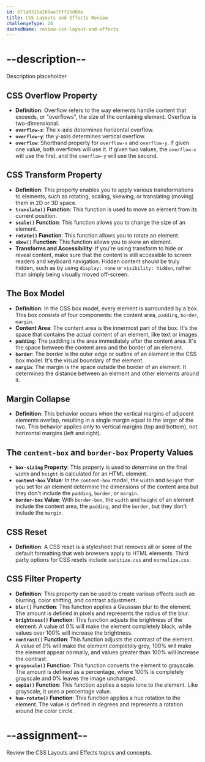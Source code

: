 ```yaml
---
id: 671a9311a289ae7fff25d88e
title: CSS Layouts and Effects Review
challengeType: 24
dashedName: review-css-layout-and-effects
---
```


# --description--

Description placeholder

## CSS Overflow Property

- **Definition**: Overflow refers to the way elements handle content that exceeds, or "overflows", the size of the containing element. Overflow is two-dimensional.
- **`overflow-x`**: The x-axis determines horizontal overflow.
- **`overflow-y`**: the y-axis determines vertical overflow.
- **`overflow`**: Shorthand property for `overflow-x` and `overflow-y`. If given one value, both overflows will use it. If given two values, the `overflow-x` will use the first, and the `overflow-y` will use the second.

## CSS Transform Property

- **Definition**: This property enables you to apply various transformations to elements, such as rotating, scaling, skewing, or translating (moving) them in 2D or 3D space.
- **`translate()` Function**: This function is used to move an element from its current position.
- **`scale()` Function**: This function allows you to change the size of an element.
- **`rotate()` Function**: This function allows you to rotate an element.
- **`skew()` Function**: This function allows you to skew an element.
- **Transforms and Accessibility**: If you're using transform to hide or reveal content, make sure that the content is still accessible to screen readers and keyboard navigation. Hidden content should be truly hidden, such as by using `display: none` or `visibility: hidden`, rather than simply being visually moved off-screen.

## The Box Model

- **Definition**: In the CSS box model, every element is surrounded by a box. This box consists of four components: the content area, `padding`, `border`, `margin`.
- **Content Area**: The content area is the innermost part of the box. It's the space that contains the actual content of an element, like text or images.
- **`padding`**: The padding is the area immediately after the content area. It's the space between the content area and the border of an element.
- **`border`**: The border is the outer edge or outline of an element in the CSS box model. It's the visual boundary of the element.
- **`margin`**: The margin is the space outside the border of an element. It determines the distance between an element and other elements around it.

## Margin Collapse

- **Definition**: This behavior occurs when the vertical margins of adjacent elements overlap, resulting in a single margin equal to the larger of the two. This behavior applies only to vertical margins (top and bottom), not horizontal margins (left and right).

## The `content-box` and `border-box` Property Values

- **`box-sizing` Property**: This property is used to determine on the final `width` and `height` is calculated for an HTML element.
- **`content-box` Value**: In the `content-box` model, the `width` and `height` that you set for an element determine the dimensions of the content area but they don't include the `padding`, `border`, or `margin`.
- **`border-box` Value**: With `border-box`, the `width` and `height` of an element include the content area, the `padding`, and the `border`, but they don't include the `margin`.

## CSS Reset

- **Definition**: A CSS reset is a stylesheet that removes all or some of the default formatting that web browsers apply to HTML elements. Third party options for CSS resets include `sanitize.css` and `normalize.css`.

## CSS Filter Property 

- **Definition**: This property can be used to create various effects such as blurring, color shifting, and contrast adjustment.
- **`blur()` Function**: This function applies a Gaussian blur to the element. The amount is defined in pixels and represents the radius of the blur.
- **`brightness()` Function**: This function adjusts the brightness of the element. A value of 0% will make the element completely black, while values over 100% will increase the brightness.
- **`contrast()` Function**: This function adjusts the contrast of the element. A value of 0% will make the element completely grey, 100% will make the element appear normally, and values greater than 100% will increase the contrast.
- **`grayscale()` Function**: This function converts the element to grayscale. The amount is defined as a percentage, where 100% is completely grayscale and 0% leaves the image unchanged.
- **`sepia()` Function**: This function applies a sepia tone to the element. Like grayscale, it uses a percentage value.
- **`hue-rotate()` Function**: This function applies a hue rotation to the element. The value is defined in degrees and represents a rotation around the color circle.

# --assignment--

Review the CSS Layouts and Effects topics and concepts.
